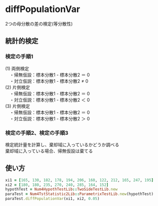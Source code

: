 diffPopulationVar
=================
2つの母分散の差の検定(等分散性)

## 統計的検定
### 検定の手順1

(1) 両側検定  
　・帰無仮設：標本分散1 - 標本分散2 ＝ 0  
　・対立仮説：標本分散1 - 標本分散2 ≠ 0  
(2) 片側検定  
　・帰無仮設：標本分散1 - 標本分散2 ＝ 0  
　・対立仮説：標本分散1 - 標本分散2 ＜ 0  
(3) 片側検定  
　・帰無仮設：標本分散1 - 標本分散2 ＝ 0  
　・対立仮説：標本分散1 - 標本分散2 ＞ 0  

### 検定の手順2、検定の手順3

検定統計量を計算し、棄却域に入っているかどうか調べる  
棄却域に入っている場合、帰無仮設は棄てる

## 使い方

```ruby
xi1 = [165, 130, 182, 178, 194, 206, 160, 122, 212, 165, 247, 195]
xi2 = [180, 180, 235, 270, 240, 285, 164, 152]
hypothTest = Num4HypothTestLib::TwoSideTestLib.new
paraTest = Num4TstStatistic2Lib::ParametrixTestLib.new(hypothTest)
paraTest.diffPopulationVar(xi1, xi2, 0.05)
```

